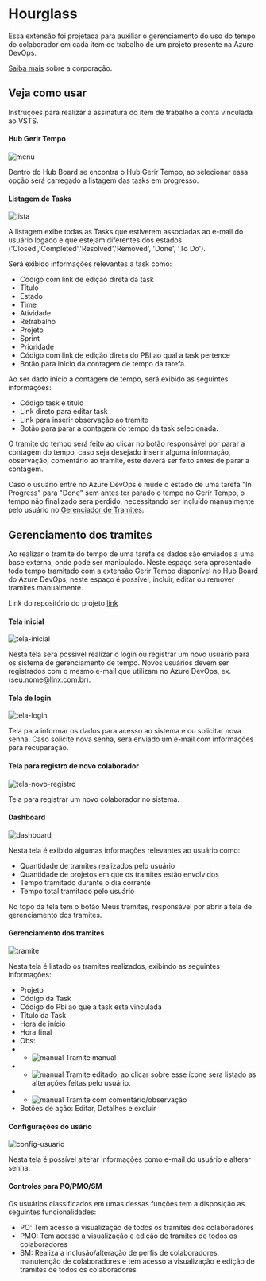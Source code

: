 # Hourglass

Essa extensão foi projetada para auxiliar o gerenciamento do uso do tempo do colaborador em cada item de trabalho de um projeto presente na Azure DevOps.  

[Saiba mais](https://www.linx.com.br) sobre a corporação.

## Veja como usar

Instruções para realizar a assinatura do item de trabalho a conta vinculada ao VSTS. 

#### Hub Gerir Tempo

![menu](images/menu.png)

Dentro do Hub Board se encontra o Hub Gerir Tempo, ao selecionar essa opção será carregado a listagem das tasks em progresso.

#### Listagem de Tasks

![lista](images/lista.PNG)

A listagem exibe todas as Tasks que estiverem associadas ao e-mail do usuário logado e que estejam diferentes dos estados ('Closed','Completed','Resolved','Removed', 'Done', 'To Do').

Será exibido informações relevantes a task como:
- Código com link de edição direta da task
- Título
- Estado 
- Time
- Atividade
- Retrabalho
- Projeto
- Sprint
- Prioridade
- Código com link de edição direta do PBI ao qual a task pertence
- Botão para início da contagem de tempo da tarefa.

Ao ser dado início a contagem de tempo, será exibido as seguintes informações:
- Código task e título
- Link direto para editar task
- Link para inserir observação ao tramite
- Botão para parar a contagem do tempo da task selecionada.

O tramite do tempo será feito ao clicar no botão responsável por parar a contagem do tempo, caso seja desejado inserir alguma informação, observação, comentário ao tramite, este deverá ser feito antes de parar a contagem.

Caso o usuário entre no Azure DevOps e mude o estado de uma tarefa "In Progress" para "Done" sem antes ter parado o tempo no Gerir Tempo, o tempo não finalizado sera perdido, necessitando ser incluído manualmente pelo usuário no [Gerenciador de Tramites](https://github.com/leandrogwn/gerir-tempo-hourglass).

## Gerenciamento dos tramites

Ao realizar o tramite do tempo de uma tarefa os dados são enviados a uma base externa, onde pode ser manipulado. Neste espaço sera apresentado todo tempo tramitado com a extensão Gerir Tempo disponível no Hub Board do Azure DevOps, neste espaço é possível, incluir, editar ou remover tramites manualmente.

Link do repositório do projeto [link](https://github.com/leandrogwn/gerir-tempo-hourglass)

#### Tela inicial

![tela-inicial](images/tela-ha.PNG)

Nesta tela sera possivel realizar o login ou registrar um novo usuário para os sistema de gerenciamento de tempo. Novos usuários devem ser registrados com o mesmo e-mail que utilizam no Azure DevOps, ex.(seu.nome@linx.com.br).

#### Tela de login

![tela-login](images/login.PNG)

Tela para informar os dados para acesso ao sistema e ou solicitar nova senha.
Caso solicite nova senha, sera enviado um e-mail com informações para recuparação.

#### Tela para registro de novo colaborador

![tela-novo-registro](images/novo-colaborador.PNG)

Tela para registrar um novo colaborador no sistema.

#### Dashboard 

![dashboard](images/dash.PNG)

Nesta tela é exibido algumas informações relevantes ao usuário como:
- Quantidade de tramites realizados pelo usuário
- Quantidade de projetos em que os tramites estão envolvidos
- Tempo tramitado durante o dia corrente
- Tempo total tramitado pelo usuário

No topo da tela tem o botão Meus tramites, responsável por abrir a tela de gerenciamento dos tramites.

#### Gerenciamento dos tramites

![tramite](images/gerir-tempo.PNG)

Nesta tela é listado os tramites realizados, exibindo as seguintes informações:
- Projeto 
- Código da Task
- Código do Pbi ao que a task esta vinculada
- Título da Task
- Hora de início
- Hora final 
- Obs:
- - ![manual](images/m.png)  Tramite manual
- - ![manual](images/e.png)  Tramite editado, ao clicar sobre esse ícone sera listado as alterações feitas pelo usuário.
- - ![manual](images/coment.png)  Tramite com comentário/observação
- Botões de ação: Editar, Detalhes e excluir


#### Configurações do usário

![config-usuario](images/config-perfil.PNG)

Nesta tela é possível alterar informações como e-mail do usuário e alterar senha.

#### Controles para PO/PMO/SM

Os usuários classificados em umas dessas funções tem a disposição as seguintes funcionalidades:

- PO: Tem acesso a visualização de todos os tramites dos colaboradores
- PMO: Tem acesso a visualização e edição de tramites de todos os colaboradores
- SM: Realiza a inclusão/alteração de perfis de colaboradores, manutenção de colaboradores e tem acesso a visualização e edição de tramites de todos os colaboradores
